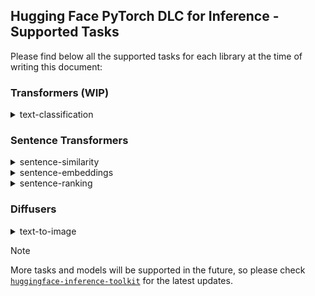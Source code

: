 ## Hugging Face PyTorch DLC for Inference - Supported Tasks

Please find below all the supported tasks for each library at the time of writing this document:

### Transformers (WIP)

<details>
  <summary>text-classification</summary>
</details>

### Sentence Transformers

<details>
  <summary>sentence-similarity</summary>
  Sentence Similarity is the task of determining how similar two texts are. Sentence similarity models convert input texts into vectors (embeddings) that capture semantic information and calculate how close (similar) they are between them. This task is particularly useful for information retrieval and clustering/grouping.

It can be used via the [`huggingface-inference-toolkit`](https://github.com/huggingface/huggingface-inference-toolkit) (running on top of the `SentenceTransformer` class from the [`sentence-transformers`](https://github.com/UKPLab/sentence-transformers) library) by setting the `HF_TASK` environment variable to `sentence-similarity` and the `HF_MODEL_ID` to the model ID of the model you want to deploy.

Below you can find an example with the environment variable values:

```bash
HF_MODEL_ID=BAAI/bge-m3
HF_TASK=sentence-similarity
```

More information about the sentence-similarity task at [Hugging Face Documentation - Sentence Similarity](https://huggingface.co/tasks/sentence-similarity) and at [Sentence Transformers Documentation - Sentence Transformer](https://sbert.net/docs/quickstart.html#sentence-transformer), and explore [all the supported sentence-similarity models on the Hugging Face Hub](https://huggingface.co/models?pipeline_tag=sentence-similarity&library=sentence-transformers&sort=trending).

</details>

<details>
  <summary>sentence-embeddings</summary>
  Sentence Embeddings is the task of converting input texts into vectors (embeddings) that capture semantic information. Sentence embeddings models are useful for a wide range of taskssuch as semantic textual similarity, semantic search, clustering, classification, paraphrase mining, and more.

It can be used via the [`huggingface-inference-toolkit`](https://github.com/huggingface/huggingface-inference-toolkit) (running on top of the `SentenceTransformer` class from the [`sentence-transformers`](https://github.com/UKPLab/sentence-transformers) library) by setting the `HF_TASK` environment variable to `sentence-embeddings` and the `HF_MODEL_ID` to the model ID of the model you want to deploy.

Below you can find an example with the environment variable values:

```bash
HF_MODEL_ID=BAAI/bge-m3
HF_TASK=sentence-embeddings
```

More information about the sentence-embeddings task at [Sentence Transformers Documentation - Sentence Transformer](https://sbert.net/docs/quickstart.html#sentence-transformer), and explore [all the supported sentence-similarity models on the Hugging Face Hub](https://huggingface.co/models?library=sentence-transformers&sort=trending).

</details>

<details>
  <summary>sentence-ranking</summary>
  Sentence Ranking is the task of determining the relevance of a text to a query. Sentence ranking models convert input texts into vectors (embeddings) that capture semantic information and calculate how relevant they are to a query. This task is particularly useful for information retrieval and search engines.

It can be used via the [`huggingface-inference-toolkit`](https://github.com/huggingface/huggingface-inference-toolkit) (running on top of the `CrossEncoder` class from the [`sentence-transformers`](https://github.com/UKPLab/sentence-transformers) library) by setting the `HF_TASK` environment variable to `sentence-ranking` and the `HF_MODEL_ID` to the model ID of the model you want to deploy.

Below you can find an example with the environment variable values:

```bash
HF_MODEL_ID=BAAI/bge-reranker-v2-m3
HF_TASK=sentence-ranking
```

More information about the sentence-ranking task at [Sentence Transformers Documentation - Cross Encoder](https://sbert.net/docs/quickstart.html#cross-encoder), and explore [all the supported sentence-ranking models on the Hugging Face Hub](https://huggingface.co/models?pipeline_tag=text-classification&library=sentence-transformers&sort=trending).

</details>

### Diffusers

<details>
  <summary>text-to-image</summary>
  Text-to-Image is a task that generates images from input text. These models can be used to generate and modify images based on text prompts.

It can be used via the [`huggingface-inference-toolkit`](https://github.com/huggingface/huggingface-inference-toolkit) (running on top of the `AutoPipelineForText2Image` from the [`diffusers`](https://github.com/huggingface/diffusers) library) by setting the `HF_TASK` environment variable to `text-to-image` and the `HF_MODEL_ID` to the model ID of the model you want to deploy.

Below you can find an example with the environment variable values:

```bash
HF_MODEL_ID=black-forest-labs/FLUX.1-dev
HF_TASK=text-to-image
```

More information about the text-to-image task at [Hugging Face Documentation - Text to Image](https://huggingface.co/tasks/text-to-image), and explore [all the supported text-to-image models on the Hugging Face Hub](https://huggingface.co/models?pipeline_tag=text-to-image&library=diffusers&sort=trending).

</details>

> [!NOTE]
> More tasks and models will be supported in the future, so please check [`huggingface-inference-toolkit`](https://github.com/huggingface/huggingface-inference-toolkit) for the latest updates.
